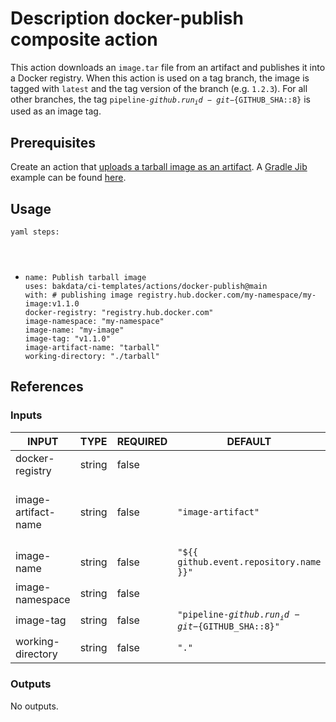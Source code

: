 <h1>Description docker-publish composite action</h1>

This action downloads an <code>image.tar</code> file from an artifact and publishes it into a Docker registry. When this action is used on a tag branch, the image is tagged with <code>latest</code> and the tag version of the branch (e.g. <code>1.2.3</code>). For all other branches, the tag <code>pipeline-${{ github.run_id }}-git-${GITHUB_SHA::8}</code> is used as an image tag.

<h2>Prerequisites</h2>

Create an action that <a href="https://github.com/actions/upload-artifact">uploads a tarball image as an artifact</a>. A <a href="https://github.com/GoogleContainerTools/jib/tree/master/jib-gradle-plugin">Gradle Jib</a> example can be found <a href="https://github.com/bakdata/ci-templates/tree/main/actions/java-gradle-build-jib">here</a>.

<h2>Usage</h2>

<code>yaml
steps:

<ul>
<li>name: Publish tarball image
uses: bakdata/ci-templates/actions/docker-publish@main
with: # publishing image registry.hub.docker.com/my-namespace/my-image:v1.1.0
docker-registry: "registry.hub.docker.com"
image-namespace: "my-namespace"
image-name: "my-image"
image-tag: "v1.1.0"
image-artifact-name: "tarball"
working-directory: "./tarball"
</code></li>
</ul>

<h2>References</h2>

<h3>Inputs</h3>

<!-- AUTO-DOC-INPUT:START - Do not remove or modify this section -->

|        INPUT        |  TYPE  | REQUIRED |                        DEFAULT                         |                                                      DESCRIPTION                                                      |
|---------------------|--------|----------|--------------------------------------------------------|-----------------------------------------------------------------------------------------------------------------------|
|   docker-registry   | string |  false   |                                                        |                                       Host where the image should be pushed to.                                       |
| image-artifact-name | string |  false   |                   <code>"image-artifact"</code>                   | Name of the artifact that contains the Docker image.tar file to push, see https://github.com/actions/upload-artifact. |
|     image-name      | string |  false   |        <code>"${{ github.event.repository.name }}"</code>         |                                                 Name of Docker image.                                                 |
|   image-namespace   | string |  false   |                                                        |                                              Namespace of Docker image.                                               |
|      image-tag      | string |  false   | <code>"pipeline-${{ github.run_id }}-git-${GITHUB_SHA::8}"</code> |                                                 Tag of Docker image.                                                  |
|  working-directory  | string |  false   |                         <code>"."</code>                          |                                     Working directory for your Docker artifacts.                                      |

<!-- AUTO-DOC-INPUT:END -->

<h3>Outputs</h3>

<!-- AUTO-DOC-OUTPUT:START - Do not remove or modify this section -->
No outputs.
<!-- AUTO-DOC-OUTPUT:END -->
